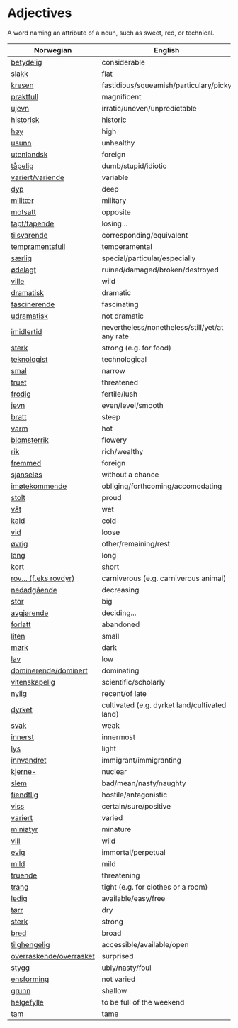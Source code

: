 # Adjectives

A word naming an attribute of a noun, such as sweet, red, or technical.

| Norwegian | English |
| --- | --- |
| [betydelig](https://www.ordnett.no/search?language=no&phrase=betydelig) | considerable |
| [slakk](https://www.ordnett.no/search?language=no&phrase=slakk) | flat |
| [kresen](https://www.ordnett.no/search?language=no&phrase=kresen) | fastidious/squeamish/particulary/picky |
| [praktfull](https://www.ordnett.no/search?language=no&phrase=praktfull) | magnificent |
| [ujevn](https://www.ordnett.no/search?language=no&phrase=ujevn) | irratic/uneven/unpredictable |
| [historisk](https://www.ordnett.no/search?language=no&phrase=historisk) | historic |
| [høy](https://www.ordnett.no/search?language=no&phrase=høy) | high |
| [usunn](https://www.ordnett.no/search?language=no&phrase=usunn) | unhealthy |
| [utenlandsk](https://www.ordnett.no/search?language=no&phrase=utenlandsk) | foreign |
| [tåpelig](https://www.ordnett.no/search?language=no&phrase=tåpelig) | dumb/stupid/idiotic |
| [variert/variende](https://www.ordnett.no/search?language=no&phrase=variert/variende) | variable |
| [dyp](https://www.ordnett.no/search?language=no&phrase=dyp) | deep |
| [militær](https://www.ordnett.no/search?language=no&phrase=militær) | military |
| [motsatt](https://www.ordnett.no/search?language=no&phrase=motsatt) | opposite |
| [tapt/tapende](https://www.ordnett.no/search?language=no&phrase=tapt/tapende) | losing... |
| [tilsvarende](https://www.ordnett.no/search?language=no&phrase=tilsvarende) | corresponding/equivalent |
| [tempramentsfull](https://www.ordnett.no/search?language=no&phrase=tempramentsfull) | temperamental |
| [særlig](https://www.ordnett.no/search?language=no&phrase=særlig) | special/particular/especially |
| [ødelagt](https://www.ordnett.no/search?language=no&phrase=ødelagt) | ruined/damaged/broken/destroyed |
| [ville](https://www.ordnett.no/search?language=no&phrase=ville) | wild |
| [dramatisk](https://www.ordnett.no/search?language=no&phrase=dramatisk) | dramatic |
| [fascinerende](https://www.ordnett.no/search?language=no&phrase=fascinerende) | fascinating |
| [udramatisk](https://www.ordnett.no/search?language=no&phrase=udramatisk) | not dramatic |
| [imidlertid](https://www.ordnett.no/search?language=no&phrase=imidlertid) | nevertheless/nonetheless/still/yet/at any rate |
| [sterk](https://www.ordnett.no/search?language=no&phrase=sterk) | strong (e.g. for food) |
| [teknologist](https://www.ordnett.no/search?language=no&phrase=teknologist) | technological |
| [smal](https://www.ordnett.no/search?language=no&phrase=smal) | narrow |
| [truet](https://www.ordnett.no/search?language=no&phrase=truet) | threatened |
| [frodig](https://www.ordnett.no/search?language=no&phrase=frodig) | fertile/lush |
| [jevn](https://www.ordnett.no/search?language=no&phrase=jevn) | even/level/smooth |
| [bratt](https://www.ordnett.no/search?language=no&phrase=bratt) | steep |
| [varm](https://www.ordnett.no/search?language=no&phrase=varm) | hot |
| [blomsterrik](https://www.ordnett.no/search?language=no&phrase=blomsterrik) | flowery |
| [rik](https://www.ordnett.no/search?language=no&phrase=rik) | rich/wealthy |
| [fremmed](https://www.ordnett.no/search?language=no&phrase=fremmed) | foreign |
| [sjanseløs](https://www.ordnett.no/search?language=no&phrase=sjanseløs) | without a chance |
| [imøtekommende](https://www.ordnett.no/search?language=no&phrase=imøtekommende) | obliging/forthcoming/accomodating |
| [stolt](https://www.ordnett.no/search?language=no&phrase=stolt) | proud |
| [våt](https://www.ordnett.no/search?language=no&phrase=våt) | wet |
| [kald](https://www.ordnett.no/search?language=no&phrase=kald) | cold |
| [vid](https://www.ordnett.no/search?language=no&phrase=vid) | loose |
| [øvrig](https://www.ordnett.no/search?language=no&phrase=øvrig) | other/remaining/rest |
| [lang](https://www.ordnett.no/search?language=no&phrase=lang) | long |
| [kort](https://www.ordnett.no/search?language=no&phrase=kort) | short |
| [rov... (f.eks rovdyr)](https://www.ordnett.no/search?language=no&phrase=rov...%20(f.eks%20rovdyr)) | carniverous (e.g. carniverous animal) |
| [nedadgående](https://www.ordnett.no/search?language=no&phrase=nedadgående) | decreasing |
| [stor](https://www.ordnett.no/search?language=no&phrase=stor) | big |
| [avgjørende](https://www.ordnett.no/search?language=no&phrase=avgjørende) | deciding... |
| [forlatt](https://www.ordnett.no/search?language=no&phrase=forlatt) | abandoned |
| [liten](https://www.ordnett.no/search?language=no&phrase=liten) | small |
| [mørk](https://www.ordnett.no/search?language=no&phrase=mørk) | dark |
| [lav](https://www.ordnett.no/search?language=no&phrase=lav) | low |
| [dominerende/dominert](https://www.ordnett.no/search?language=no&phrase=dominerende/dominert) | dominating |
| [vitenskapelig](https://www.ordnett.no/search?language=no&phrase=vitenskapelig) | scientific/scholarly |
| [nylig](https://www.ordnett.no/search?language=no&phrase=nylig) | recent/of late |
| [dyrket](https://www.ordnett.no/search?language=no&phrase=dyrket) | cultivated (e.g. dyrket land/cultivated land) |
| [svak](https://www.ordnett.no/search?language=no&phrase=svak) | weak |
| [innerst](https://www.ordnett.no/search?language=no&phrase=innerst) | innermost |
| [lys](https://www.ordnett.no/search?language=no&phrase=lys) | light |
| [innvandret](https://www.ordnett.no/search?language=no&phrase=innvandret) | immigrant/immigranting |
| [kjerne-](https://www.ordnett.no/search?language=no&phrase=kjerne-) | nuclear |
| [slem](https://www.ordnett.no/search?language=no&phrase=slem) | bad/mean/nasty/naughty |
| [fiendtlig](https://www.ordnett.no/search?language=no&phrase=fiendtlig) | hostile/antagonistic |
| [viss](https://www.ordnett.no/search?language=no&phrase=viss) | certain/sure/positive |
| [variert](https://www.ordnett.no/search?language=no&phrase=variert) | varied |
| [miniatyr](https://www.ordnett.no/search?language=no&phrase=miniatyr) | minature |
| [vill](https://www.ordnett.no/search?language=no&phrase=vill) | wild |
| [evig](https://www.ordnett.no/search?language=no&phrase=evig) | immortal/perpetual |
| [mild](https://www.ordnett.no/search?language=no&phrase=mild) | mild |
| [truende](https://www.ordnett.no/search?language=no&phrase=truende) | threatening |
| [trang](https://www.ordnett.no/search?language=no&phrase=trang) | tight (e.g. for clothes or a room) |
| [ledig](https://www.ordnett.no/search?language=no&phrase=ledig) | available/easy/free |
| [tørr](https://www.ordnett.no/search?language=no&phrase=tørr) | dry |
| [sterk](https://www.ordnett.no/search?language=no&phrase=sterk) | strong |
| [bred](https://www.ordnett.no/search?language=no&phrase=bred) | broad |
| [tilghengelig](https://www.ordnett.no/search?language=no&phrase=tilghengelig) | accessible/available/open |
| [overraskende/overrasket](https://www.ordnett.no/search?language=no&phrase=overraskende/overrasket) | surprised |
| [stygg](https://www.ordnett.no/search?language=no&phrase=stygg) | ubly/nasty/foul |
| [ensforming](https://www.ordnett.no/search?language=no&phrase=ensforming) | not varied |
| [grunn](https://www.ordnett.no/search?language=no&phrase=grunn) | shallow |
| [helgefylle](https://www.ordnett.no/search?language=no&phrase=helgefylle) | to be full of the weekend |
| [tam](https://www.ordnett.no/search?language=no&phrase=tam) | tame |

